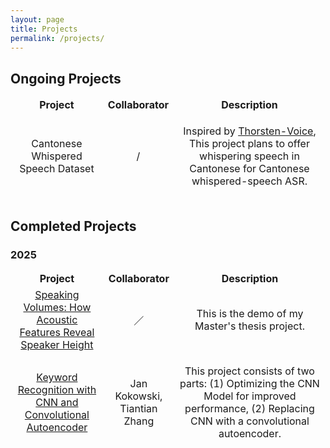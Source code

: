 ```yaml
---
layout: page
title: Projects
permalink: /projects/
---
```


## Ongoing Projects

<table style="width: 100%; border-collapse: collapse; border-style: hidden;" border="1">
<tbody>
<tr style="height: 18px;">
<td style="width: 30%; border-style: hidden; text-align: center;"><strong>Project</strong></td>
<td style="width: 20%; border-style: hidden; text-align: center;"><strong>Collaborator</strong></td>
<td style="width: 50%; border-style: hidden; text-align: center;"><strong>Description</strong></td>
</tr>
<tr style="height: 18px;">
<td style="width: 30%; border-style: hidden; text-align: center;">Cantonese Whispered Speech Dataset</td>
<td style="width: 20%; border-style: hidden; text-align: center;">
<p>/</p>
</td>
<td style="width: 50%; border-style: hidden; text-align: center;">
<p>Inspired by <a href="https://www.thorsten-voice.de/en/" target="_blank">Thorsten-Voice</a>, This project plans to offer whispering speech in Cantonese for Cantonese whispered-speech ASR.</p>
</td>
</tr>
</tbody>
</table>



## Completed Projects

### 2025

<table style="width: 100%; border-collapse: collapse; border-style: hidden;" border="1">
<tbody>
<tr style="height: 18px;">
<td style="width: 30%; border-style: hidden; text-align: center;"><strong>Project</strong></td>
<td style="width: 20%; border-style: hidden; text-align: center;"><strong>Collaborator</strong></td>
<td style="width: 50%; border-style: hidden; text-align: center;"><strong>Description</strong></td>
</tr>
<tr style="height: 18px;">
<td style="width: 30%; border-style: hidden; text-align: center;"><a href="https://github.com/stellasiu/2025thesisdemo" target="_blank">Speaking Volumes: How Acoustic Features Reveal Speaker Height</a></td>
<td style="width: 20%; border-style: hidden; text-align: center;">
<p>／</p>
</td>
<td style="width: 50%; border-style: hidden; text-align: center;">
<p>This is the demo of my Master's thesis project. </p>
</td>
</tr>
<tr style="height: 18px;">
<td style="width: 30%; border-style: hidden; text-align: center;"><a href="https://github.com/j-koko/keyword_recognition" target="_blank">Keyword Recognition with CNN and Convolutional Autoencoder</a></td>
<td style="width: 20%; border-style: hidden; text-align: center;">
<p>Jan Kokowski, Tiantian Zhang</p>
</td>
<td style="width: 50%; border-style: hidden; text-align: center;">
<p>This project consists of two parts: (1) Optimizing the CNN Model for improved performance, (2) Replacing CNN with a convolutional autoencoder. </p>
</td>
</tr>
</tbody>
</table>
